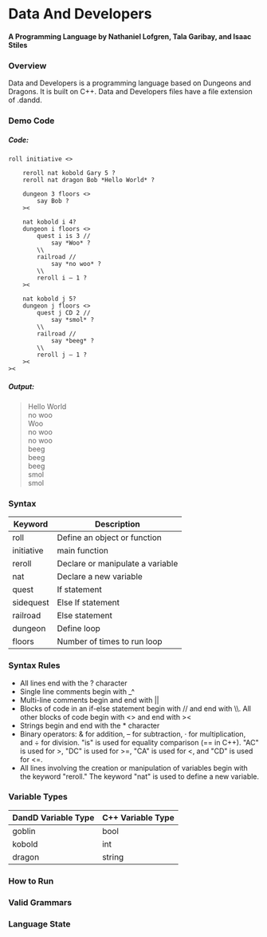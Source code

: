# Data And Developers

#### A Programming Language by Nathaniel Lofgren, Tala Garibay, and Isaac Stiles    

### Overview  

Data and Developers is a programming language based on Dungeons and Dragons. It is built on C++. Data and Developers files have a file extension of .dandd.  

### Demo Code

##### Code:
```
roll initiative <>

    reroll nat kobold Gary 5 ?  
    reroll nat dragon Bob *Hello World* ?

    dungeon 3 floors <>  
        say Bob ?  
    ><

    nat kobold i 4?  
    dungeon i floors <>  
        quest i is 3 //  
            say *Woo* ?  
        \\  
        railroad //  
            say *no woo* ?
        \\  
        reroll i – 1 ?  
    ><

    nat kobold j 5?  
    dungeon j floors <>  
        quest j CD 2 //  
            say *smol* ?  
        \\  
        railroad //  
            say *beeg* ?  
        \\  
        reroll j – 1 ?  
    ><  
><  
```
##### Output:
>Hello World  
no woo  
Woo  
no woo  
no woo  
beeg  
beeg  
beeg  
smol  
smol  

### Syntax
| Keyword    | Description                      |
|------------|----------------------------------|
| roll       | Define an object or function     |
| initiative | main function                    |
| reroll     | Declare or manipulate a variable |
| nat        | Declare a new variable           |
| quest      | If statement                     |
| sidequest  | Else If statement                |
| railroad   | Else statement                   |
| dungeon    | Define loop                      |
| floors     | Number of times to run loop      |


### Syntax Rules  

- All lines end with the ? character  
- Single line comments begin with \_^
- Multi-line comments begin and end with ||
- Blocks of code in an if-else statement begin with // and end with \\\\. All other blocks of code begin with <> and end with \><  
- Strings begin and end with the \* character  
- Binary operators: & for addition, – for subtraction, · for multiplication, and ÷ for division. "is" is used for equality comparison (== in C++). "AC" is used for \>, "DC" is used for \>=, "CA" is used for <, and "CD" is used for <=.  
- All lines involving the creation or manipulation of variables begin with the keyword "reroll." The keyword "nat" is used to define a new variable.  

### Variable Types  

| DandD Variable Type | C++ Variable Type |
|---------------------|-------------------|
| goblin              | bool              |  
| kobold              | int               |  
| dragon              | string            |  

### How to Run

### Valid Grammars

### Language State